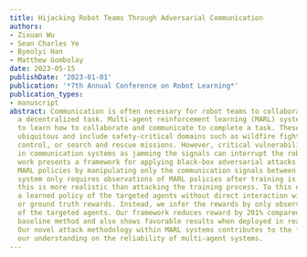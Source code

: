 ```yaml
---
title: Hijacking Robot Teams Through Adversarial Communication
authors:
- Zixuan Wu
- Sean Charles Ye
- Byeolyi Han
- Matthew Gombolay
date: 2023-05-15
publishDate: '2023-01-01'
publication: '*7th Annual Conference on Robot Learning*'
publication_types:
- manuscript
abstract: Communication is often necessary for robot teams to collaborate and complete
  a decentralized task. Multi-agent reinforcement learning (MARL) systems allow agents
  to learn how to collaborate and communicate to complete a task. These domains are
  ubiquitous and include safety-critical domains such as wildfire fighting, traffic
  control, or search and rescue missions. However, critical vulnerabilities may arise
  in communication systems as jamming the signals can interrupt the robot team. This
  work presents a framework for applying black-box adversarial attacks to learned
  MARL policies by manipulating only the communication signals between agents. Our
  system only requires observations of MARL policies after training is complete, as
  this is more realistic than attacking the training process. To this end, we imitate
  a learned policy of the targeted agents without direct interaction with the environment
  or ground truth rewards. Instead, we infer the rewards by only observing the behavior
  of the targeted agents. Our framework reduces reward by 201% compared to an equivalent
  baseline method and also shows favorable results when deployed in real swarm robots.
  Our novel attack methodology within MARL systems contributes to the field by enhancing
  our understanding on the reliability of multi-agent systems.
---
```

